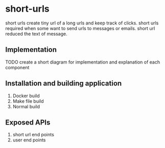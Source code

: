 # short-urls

short urls create tiny url of a long urls and keep track of clicks. short urls required when some want to send urls to messages or emails. short url reduced the text of message. 

## Implementation
TODO create a short diagram for implementation and explanation of each component

## Installation and building application
1. Docker build
2. Make file build
3. Normal build


## Exposed APIs 
1. short url end points
2. user end points